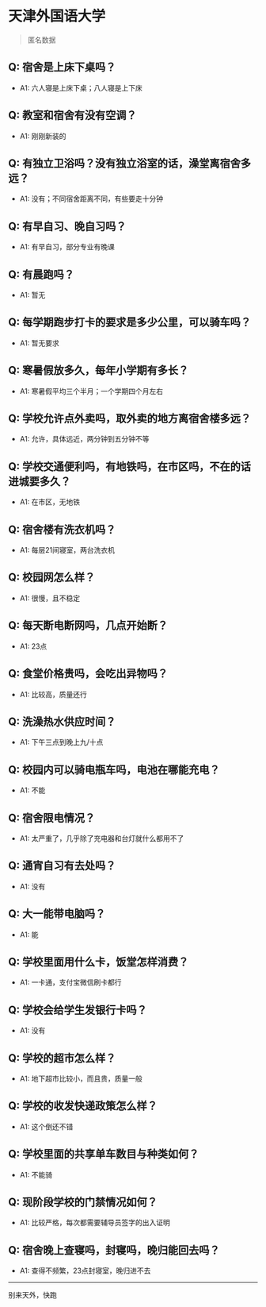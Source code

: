 # 天津外国语大学
> 匿名数据
## Q: 宿舍是上床下桌吗？
- A1: 六人寝是上床下桌；八人寝是上下床
## Q: 教室和宿舍有没有空调？
- A1: 刚刚新装的
## Q: 有独立卫浴吗？没有独立浴室的话，澡堂离宿舍多远？
- A1: 没有；不同宿舍距离不同，有些要走十分钟
## Q: 有早自习、晚自习吗？
- A1: 有早自习，部分专业有晚课
## Q: 有晨跑吗？
- A1: 暂无
## Q: 每学期跑步打卡的要求是多少公里，可以骑车吗？
- A1: 暂无要求
## Q: 寒暑假放多久，每年小学期有多长？
- A1: 寒暑假平均三个半月；一个学期四个月左右
## Q: 学校允许点外卖吗，取外卖的地方离宿舍楼多远？
- A1: 允许，具体远近，两分钟到五分钟不等
## Q: 学校交通便利吗，有地铁吗，在市区吗，不在的话进城要多久？
- A1: 在市区，无地铁
## Q: 宿舍楼有洗衣机吗？
- A1: 每层21间寝室，两台洗衣机
## Q: 校园网怎么样？
- A1: 很慢，且不稳定
## Q: 每天断电断网吗，几点开始断？
- A1: 23点
## Q: 食堂价格贵吗，会吃出异物吗？
- A1: 比较高，质量还行
## Q: 洗澡热水供应时间？
- A1: 下午三点到晚上九/十点
## Q: 校园内可以骑电瓶车吗，电池在哪能充电？
- A1: 不能
## Q: 宿舍限电情况？
- A1: 太严重了，几乎除了充电器和台灯就什么都用不了
## Q: 通宵自习有去处吗？
- A1: 没有
## Q: 大一能带电脑吗？
- A1: 能
## Q: 学校里面用什么卡，饭堂怎样消费？
- A1: 一卡通，支付宝微信刷卡都行
## Q: 学校会给学生发银行卡吗？
- A1: 没有
## Q: 学校的超市怎么样？
- A1: 地下超市比较小，而且贵，质量一般
## Q: 学校的收发快递政策怎么样？
- A1: 这个倒还不错
## Q: 学校里面的共享单车数目与种类如何？
- A1: 不能骑
## Q: 现阶段学校的门禁情况如何？
- A1: 比较严格，每次都需要辅导员签字的出入证明
## Q: 宿舍晚上查寝吗，封寝吗，晚归能回去吗？
- A1: 查得不频繁，23点封寝室，晚归进不去
***
别来天外，快跑